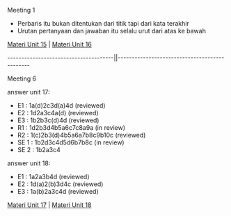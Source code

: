 Meeting 1
- Perbaris itu bukan ditentukan dari titik tapi dari kata terakhir
- Urutan pertanyaan dan jawaban itu selalu urut dari atas ke bawah

[Materi Unit 15](https://drive.google.com/file/d/1EugvvubsO3Whw9nApdoQKPX5hprHIZUi/view) | [Materi Unit 16](https://drive.google.com/file/d/10L8IDlFLaQb4arncs1ZM6IPsk3fwqFyA/view)

--------------------------------------||----------------------------------------------

Meeting 6

answer unit 17:
- E1   : 1a(d)2c3d(a)4d (reviewed)
- E2   : 1d2a3c4a(d) (reviewed)
- E3   : 1b2b3c(d)4d (reviewed)
- R1   : 1d2b3d4b5a6c7c8a9a (in review)
- R2   : 1(c)2b3(d)4b5a6a7b8c9b10c (reviewed)
- SE 1 : 1b2d3c4d5d6b7b8c (in review)
- SE 2 : 1b2a3c4

answer unit 18:
- E1 : 1a2a3b4d (reviewed)
- E2 : 1d(a)2(b)3d4c (reviewed)
- E3 : 1a(b)2a3c4d (reviewed)


[Materi Unit 17](https://drive.google.com/file/d/1tiLTYXJfKE80OdMucfkM2qh2jTvMV5DF/view) | [Materi Unit 18](https://drive.google.com/file/d/1WIk9VbOi1ADMAYs33lHpmIV3BdUNtRKa/view)

